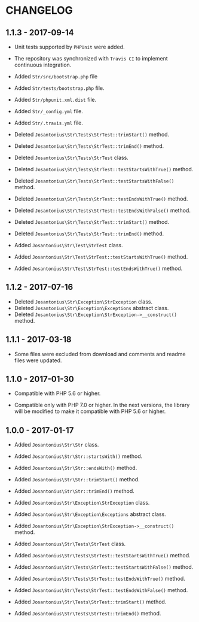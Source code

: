 # CHANGELOG

## 1.1.3 - 2017-09-14

* Unit tests supported by `PHPUnit` were added.

* The repository was synchronized with `Travis CI` to implement continuous integration.

* Added `Str/src/bootstrap.php` file

* Added `Str/tests/bootstrap.php` file.

* Added `Str/phpunit.xml.dist` file.
* Added `Str/_config.yml` file.
* Added `Str/.travis.yml` file.

* Deleted `Josantonius\Str\Tests\StrTest::trimStart()` method.
* Deleted `Josantonius\Str\Tests\StrTest::trimEnd()` method.

* Deleted `Josantonius\Str\Tests\StrTest` class.
* Deleted `Josantonius\Str\Tests\StrTest::testStartsWithTrue()` method.
* Deleted `Josantonius\Str\Tests\StrTest::testStartsWithFalse()` method.
* Deleted `Josantonius\Str\Tests\StrTest::testEndsWithTrue()` method.
* Deleted `Josantonius\Str\Tests\StrTest::testEndsWithFalse()` method.
* Deleted `Josantonius\Str\Tests\StrTest::trimStart()` method.
* Deleted `Josantonius\Str\Tests\StrTest::trimEnd()` method.

* Added `Josantonius\Str\Test\StrTest` class.
* Added `Josantonius\Str\Test\StrTest::testStartsWithTrue()` method.
* Added `Josantonius\Str\Test\StrTest::testEndsWithTrue()` method.

## 1.1.2 - 2017-07-16

* Deleted `Josantonius\Str\Exception\StrException` class.
* Deleted `Josantonius\Str\Exception\Exceptions` abstract class.
* Deleted `Josantonius\Str\Exception\StrException->__construct()` method.

## 1.1.1 - 2017-03-18

* Some files were excluded from download and comments and readme files were updated.

## 1.1.0 - 2017-01-30

* Compatible with PHP 5.6 or higher.

* Compatible only with PHP 7.0 or higher. In the next versions, the library will be modified to make it compatible with PHP 5.6 or higher.

## 1.0.0 - 2017-01-17

* Added `Josantonius\Str\Str` class.
* Added `Josantonius\Str\Str::startsWith()` method.
* Added `Josantonius\Str\Str::endsWith()` method.
* Added `Josantonius\Str\Str::trimStart()` method.
* Added `Josantonius\Str\Str::trimEnd()` method.

* Added `Josantonius\Str\Exception\StrException` class.
* Added `Josantonius\Str\Exception\Exceptions` abstract class.
* Added `Josantonius\Str\Exception\StrException->__construct()` method.

* Added `Josantonius\Str\Tests\StrTest` class.
* Added `Josantonius\Str\Tests\StrTest::testStartsWithTrue()` method.
* Added `Josantonius\Str\Tests\StrTest::testStartsWithFalse()` method.
* Added `Josantonius\Str\Tests\StrTest::testEndsWithTrue()` method.
* Added `Josantonius\Str\Tests\StrTest::testEndsWithFalse()` method.
* Added `Josantonius\Str\Tests\StrTest::trimStart()` method.
* Added `Josantonius\Str\Tests\StrTest::trimEnd()` method.
